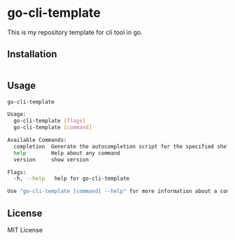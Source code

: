<!-- patchr:template-start -->
<!-- # {{ input "name" }} -->
<!-- patchr:template-end -->
<!-- patchr:remove -->
# go-cli-template

This is my repository template for cli tool in go.

## Installation

```
```

## Usage

<!-- patchr:cut-start -->
```bash
go-cli-template

Usage:
  go-cli-template [flags]
  go-cli-template [command]

Available Commands:
  completion  Generate the autocompletion script for the specified shell
  help        Help about any command
  version     show version

Flags:
  -h, --help   help for go-cli-template

Use "go-cli-template [command] --help" for more information about a command.
```
<!-- patchr:cut-end -->

## License

MIT License